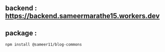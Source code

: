## backend : https://backend.sameermarathe15.workers.dev

## package : 
```bash
npm install @sameer11/blog-commons
```